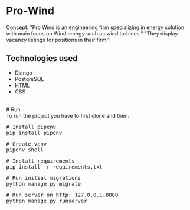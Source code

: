 # Pro-Wind

Concept: "Pro Wind is an engineering firm specializing in energy solution with main focus on Wind energy such as wind turbines."
         "They display vacancy listings for positions in their firm."
<br>
## Technologies used

<ul>
         <li>Django</li>
         <li>PostgreSQL</li>
         <li>HTML</li>
         <li>CSS</li>
</ul>
<br>
# Run
<br>
To run the project you have to first clone and then:

<div><pre><span><span>#</span> Install pipenv</span>
pip install pipenv</pre></div>

<div><pre><span><span>#</span> Create venv</span>
pipenv shell</pre></div>

<div><pre><span><span>#</span> Install requirements</span>
pip install -r requirements.txt</pre></div>

<div><pre><span><span>#</span> Run initial migrations</span>
python manage.py migrate</pre></div>

<div><pre><span><span>#</span> Run server on http: 127.0.0.1:8000</span>
python manage.py runserver</pre></div>
